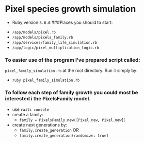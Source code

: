 # Pixel species growth simulation 
* Ruby version
`3.0.0`
###Places you should to start:
- `/app/models/pixel.rb`
- `/app/models/pixels_family.rb`
- `/app/services/family_life_simulation.rb`
- `/app/logic/pixel_multiplication_logic.rb`

### To easier use of the program I've prepared script called:
`pixel_family_simulation.rb` at the root directory. Run it simply by:

- `ruby pixel_family_simulation.rb`

### To follow each step of family growth you could most be interested i the PixelsFamily model.
- use `rails console`
- create a family: 
   - `family = PixelsFamily.new([Pixel.new, Pixel.new])`
- create next generations by:
    - `family.create_generation`
        OR
    - `family.create_generation(randomize: true)`